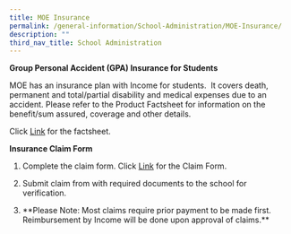 ```yaml
---
title: MOE Insurance
permalink: /general-information/School-Administration/MOE-Insurance/
description: ""
third_nav_title: School Administration
---
```

**Group Personal Accident (GPA) Insurance for Students**

  

MOE has an insurance plan with Income for students.  It covers death, permanent and total/partial disability and medical expenses due to an accident. Please refer to the Product Factsheet for information on the benefit/sum assured, coverage and other details.   

Click [Link](https://fuhuapri.moe.edu.sg/qql/slot/u1029/Product%20Fact%20Sheet%20Year%202022%20Sep%202022.pdf) for the factsheet.

  

  

**Insurance Claim Form**

1. Complete the claim form. Click [Link](https://fuhuapri.moe.edu.sg/qql/slot/u1029/Resources%20for%20Parents/list%20and%20forms/GPA%20Product%20Fact%20Sheet%202022.pdf) for the Claim Form.

2. Submit claim from with required documents to the school for verification.

3. \*\*Please Note: Most claims require prior payment to be made first. Reimbursement by Income will be done upon approval of claims.\*\*